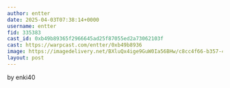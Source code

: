 ```yaml
---
author: entter
date: 2025-04-03T07:38:14+0000
username: entter
fid: 335383
cast_id: 0xb49b89365f2966645ad25f87055ed2a73062103f
cast: https://warpcast.com/entter/0xb49b8936
image: https://imagedelivery.net/BXluQx4ige9GuW0Ia56BHw/c8cc4f66-b357-454c-31b6-bab2faf34100/original
layout: post
---
```

by enki40  

<img src='https://imagedelivery.net/BXluQx4ige9GuW0Ia56BHw/c8cc4f66-b357-454c-31b6-bab2faf34100/original' alt='' referrerpolicy='no-referrer'/>